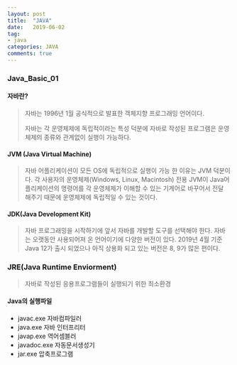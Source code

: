 ```yaml
---
layout: post
title:  "JAVA"
date:   2019-06-02
tag:
- java
categories: JAVA
comments: true
---
```

### Java_Basic_01

#### 자바란?

> 자바는 1996년 1월 공식적으로 발표한 객체지향 프로그래밍 언어이다.
>
> 자바는 각 운영체제에 독립적이라는 특성 덕분에 자바로 작성된 프로그램은 운영체제의 종류와 관계없이 실행이 가능하다.

#### JVM (Java Virtual Machine)

> 자바 어플리케이션이 모든 OS에 독립적으로 실행이 가능 한 이유는 JVM 덕분이다. 각 사용자의 운영체제(Windows, Linux, Macintosh) 전용 JVM이 Java어플리케이션의 명령어를 각 운영체제가 이해할 수 있는 기계어로 바꾸어서 전달 해주기 때문에 운영체제에 독립적일 수 있는 것이다.

#### JDK(Java Development Kit)

> 자바 프로그래밍을 시작하기에 앞서 자바를 개발할 도구를 선택해야 한다.  자바는 오랫동안 사용되어져 온 언어이기에 다양한 버전이 있다. 2019년 4월 기준 Java 12가 출시 되었으나 아직 상용화 되고 있는 버전은 8, 9가 많은 편이다.


### JRE(Java Runtime Enviorment)

> 자바로 작성된 응용프로그램들이 실행되기 위한 최소환경

#### Java의 실행파일

- javac.exe 자바컴파일러
- java.exe 자바 인터프리터
- javap.exe 역어셈블러
- javadoc.exe 자동문서생성기
- jar.exe 압축프로그램



